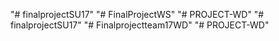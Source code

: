 "# finalprojectSU17" 
"# FinalProjectWS" 
"# PROJECT-WD" 
"# finalprojectSU17" 
"# Finalprojectteam17WD" 
"# PROJECT-WD" 
